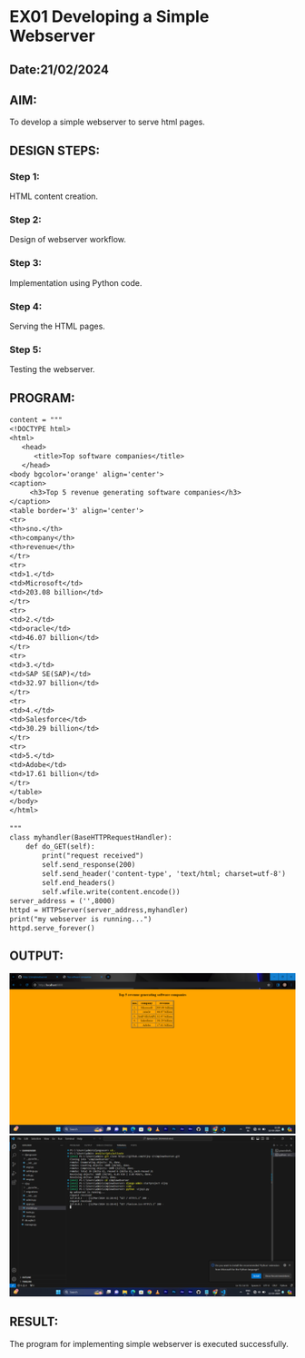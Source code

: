 # EX01 Developing a Simple Webserver
## Date:21/02/2024

## AIM:
To develop a simple webserver to serve html pages.

## DESIGN STEPS:
### Step 1: 
HTML content creation.

### Step 2:
Design of webserver workflow.

### Step 3:
Implementation using Python code.

### Step 4:
Serving the HTML pages.

### Step 5:
Testing the webserver.

## PROGRAM:
```from http.server import HTTPServer, BaseHTTPRequestHandler
content = """
<!DOCTYPE html>
<html>
   <head>
      <title>Top software companies</title>
   </head>
<body bgcolor='orange' align='center'>
<caption>
     <h3>Top 5 revenue generating software companies</h3>
</caption>
<table border='3' align='center'>
<tr>
<th>sno.</th>
<th>company</th>
<th>revenue</th>
</tr>
<tr>
<td>1.</td>
<td>Microsoft</td>
<td>203.08 billion</td>
</tr>
<tr>
<td>2.</td>
<td>oracle</td>
<td>46.07 billion</td>
</tr>
<tr>
<td>3.</td>
<td>SAP SE(SAP)</td>
<td>32.97 billion</td>
</tr>
<tr>
<td>4.</td>
<td>Salesforce</td>
<td>30.29 billion</td>
</tr>
<tr>
<td>5.</td>
<td>Adobe</td>
<td>17.61 billion</td>
</tr>
</table>
</body>
</html>

"""
class myhandler(BaseHTTPRequestHandler):
    def do_GET(self):
        print("request received")
        self.send_response(200)
        self.send_header('content-type', 'text/html; charset=utf-8')
        self.end_headers()
        self.wfile.write(content.encode())
server_address = ('',8000)
httpd = HTTPServer(server_address,myhandler)
print("my webserver is running...")
httpd.serve_forever()
```

## OUTPUT:
![alt text](<Screenshot (17).png>)
![alt text](<Screenshot (18).png>)
## RESULT:
The program for implementing simple webserver is executed successfully.
